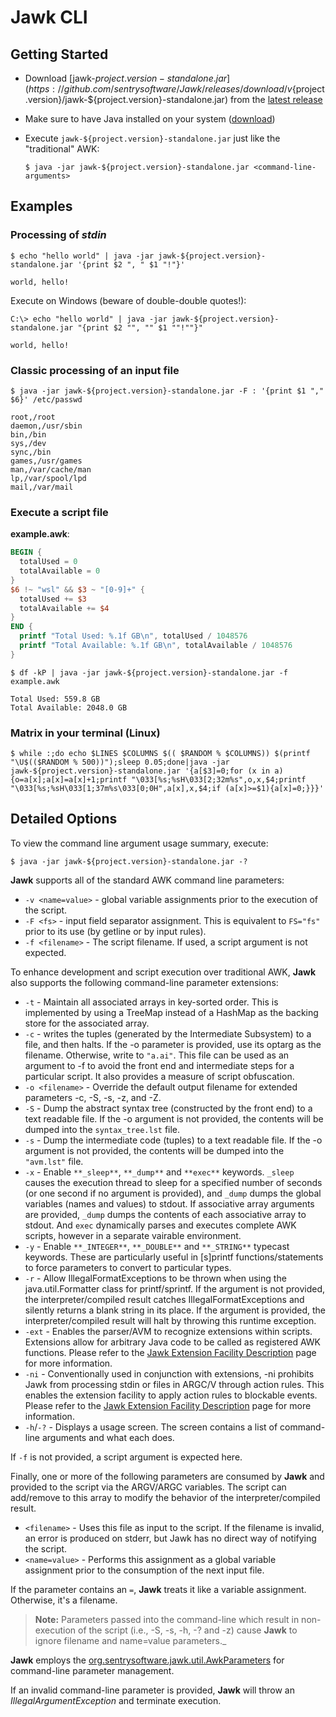 # Jawk CLI

<!-- MACRO{toc|fromDepth=1|toDepth=2|id=toc} -->

## Getting Started

* Download [jawk-${project.version}-standalone.jar](https://github.com/sentrysoftware/Jawk/releases/download/v${project.version}/jawk-${project.version}-standalone.jar) from the [latest release](releases)
* Make sure to have Java installed on your system ([download](https://adoptium.net/))
* Execute `jawk-${project.version}-standalone.jar` just like the "traditional" AWK:

    ```shell-session
    $ java -jar jawk-${project.version}-standalone.jar <command-line-arguments>
    ```

## Examples

### Processing of *stdin*

```shell-session
$ echo "hello world" | java -jar jawk-${project.version}-standalone.jar '{print $2 ", " $1 "!"}'

world, hello!
```

Execute on Windows (beware of double-double quotes!):

```shell-session
C:\> echo "hello world" | java -jar jawk-${project.version}-standalone.jar "{print $2 "", "" $1 ""!""}"

world, hello!
```

### Classic processing of an input file

```shell-session
$ java -jar jawk-${project.version}-standalone.jar -F : '{print $1 "," $6}' /etc/passwd

root,/root
daemon,/usr/sbin
bin,/bin
sys,/dev
sync,/bin
games,/usr/games
man,/var/cache/man
lp,/var/spool/lpd
mail,/var/mail
```

### Execute a script file

**example.awk**:

```awk
BEGIN {
  totalUsed = 0
  totalAvailable = 0
}
$6 !~ "wsl" && $3 ~ "[0-9]+" {
  totalUsed += $3
  totalAvailable += $4
}
END {
  printf "Total Used: %.1f GB\n", totalUsed / 1048576
  printf "Total Available: %.1f GB\n", totalAvailable / 1048576
}
```

```shell-session
$ df -kP | java -jar jawk-${project.version}-standalone.jar -f example.awk

Total Used: 559.8 GB
Total Available: 2048.0 GB
```

### Matrix in your terminal (Linux)

```shell-session
$ while :;do echo $LINES $COLUMNS $(( $RANDOM % $COLUMNS)) $(printf "\U$(($RANDOM % 500))");sleep 0.05;done|java -jar jawk-${project.version}-standalone.jar '{a[$3]=0;for (x in a){o=a[x];a[x]=a[x]+1;printf "\033[%s;%sH\033[2;32m%s",o,x,$4;printf "\033[%s;%sH\033[1;37m%s\033[0;0H",a[x],x,$4;if (a[x]>=$1){a[x]=0;}}}'
```

## Detailed Options

To view the command line argument usage summary, execute:

```shell-session
$ java -jar jawk-${project.version}-standalone.jar -?
```

**Jawk** supports all of the standard AWK command line parameters:

* `-v <name=value>` - global variable assignments prior to the execution of the script.
* `-F <fs>` - input field separator assignment. This is equivalent to `FS="fs"` prior to its use (by getline or by input rules).
* `-f <filename>` - The script filename. If used, a script argument is not expected.

To enhance development and script execution over traditional AWK, **Jawk** also supports the following command-line parameter extensions:

* `-t` - Maintain all associated arrays in key-sorted order. This is implemented by using a TreeMap instead of a HashMap as the backing store for the associated array.
* `-c` - writes the tuples (generated by the Intermediate Subsystem) to a file, and then halts. If the -o parameter is provided, use its optarg as the filename. Otherwise, write to `"a.ai"`. This file can be used as an argument to -f to avoid the front end and intermediate steps for a particular script. It also provides a measure of script obfuscation.
* `-o <filename>` - Override the default output filename for extended parameters -c, -S, -s, -z, and -Z.
* `-S` - Dump the abstract syntax tree (constructed by the front end) to a text readable file. If the -o argument is not provided, the contents will be dumped into the `syntax_tree.lst` file.
* `-s` - Dump the intermediate code (tuples) to a text readable file. If the -o argument is not provided, the contents will be dumped into the `"avm.lst"` file.
* `-x` - Enable `**_sleep**`, `**_dump**` and `**exec**` keywords. `_sleep` causes the execution thread to sleep for a specified number of seconds (or one second if no argument is provided), and `_dump` dumps the global variables (names and values) to stdout. If associative array arguments are provided, `_dump` dumps the contents of each associative array to stdout. And `exec` dynamically parses and executes complete AWK scripts, however in a separate vairable environment.
* `-y` - Enable `**_INTEGER**`, `**_DOUBLE**` and `**_STRING**` typecast keywords. These are particularly useful in \[s\]printf functions/statements to force parameters to convert to particular types.
* `-r` - Allow IllegalFormatExceptions to be thrown when using the java.util.Formatter class for printf/sprintf. If the argument is not provided, the interpreter/compiled result catches IllegalFormatExceptions and silently returns a blank string in its place. If the argument is provided, the interpreter/compiled result will halt by throwing this runtime exception.
* `-ext` - Enables the parser/AVM to recognize extensions within scripts. Extensions allow for arbitrary Java code to be called as registered AWK functions. Please refer to the [Jawk Extension Facility Description](extensions.html) page for more information.
* `-ni` - Conventionally used in conjunction with extensions, -ni prohibits Jawk from processing stdin or files in ARGC/V through action rules. This enables the extension facility to apply action rules to blockable events. Please refer to the [Jawk Extension Facility Description](extensions.php) page for more information.
* `-h`/`-?` - Displays a usage screen. The screen contains a list of command-line arguments and what each does.

If `-f` is not provided, a script argument is expected here.

Finally, one or more of the following parameters are consumed by **Jawk** and provided to the script via the ARGV/ARGC variables. The script can add/remove to this array to modify the behavior of the interpreter/compiled result.

* `<filename>` - Uses this file as input to the script. If the filename is invalid, an error is produced on stderr, but Jawk has no direct way of notifying the script.
* `<name=value>` - Performs this assignment as a global variable assignment prior to the consumption of the next input file.

If the parameter contains an `=`, **Jawk** treats it like a variable assignment. Otherwise, it's a filename.

> **Note:** Parameters passed into the command-line which result in non-execution of the script (i.e., -S, -s, -h, -? and -z) cause **Jawk** to ignore filename and name=value parameters._

**Jawk** employs the [org.sentrysoftware.jawk.util.AwkParameters](apidocs/org/sentrysoftware/jawk/util/AwkParameters.html) for command-line parameter management.

If an invalid command-line parameter is provided, **Jawk** will throw an *IllegalArgumentException* and terminate execution.
